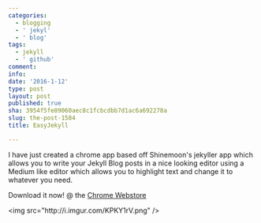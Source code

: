 ```yaml
---
categories:
  - blogging
  - ' jekyl'
  - ' blog'
tags:
  - jekyll
  - ' github'
comment: 
info: 
date: '2016-1-12'
type: post
layout: post
published: true
sha: 3954f5fe89060aec8c1fcbcdbb7d1ac6a692278a
slug: the-post-1584
title: EasyJekyll

---
```

<p>I have just created a chrome app based off Shinemoon's jekyller app which allows you to write your Jekyll Blog posts in a nice looking editor using a Medium like editor which allows you to highlight text and change it to whatever you need.</p><p>Download it now! @ the <a href="https://chrome.google.com/webstore/" target="_blank">Chrome Webstore</a></p><p>&lt;img src="http://i.imgur.com/KPKY1rV.png" /&gt;</p>